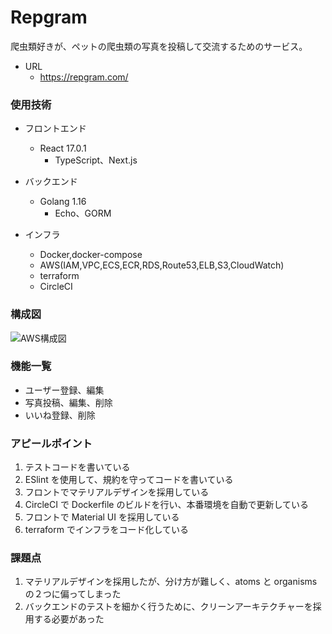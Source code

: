 # Repgram

爬虫類好きが、ペットの爬虫類の写真を投稿して交流するためのサービス。

- URL  
  - https://repgram.com/

### 使用技術

- フロントエンド

  - React 17.0.1
    - TypeScript、Next.js

- バックエンド

  - Golang 1.16
    - Echo、GORM

- インフラ
  - Docker,docker-compose
  - AWS(IAM,VPC,ECS,ECR,RDS,Route53,ELB,S3,CloudWatch)
  - terraform
  - CircleCI

### 構成図

![AWS構成図](https://user-images.githubusercontent.com/50498102/123069556-d9686580-d44d-11eb-86fe-c6f81bc118db.png)

### 機能一覧

- ユーザー登録、編集
- 写真投稿、編集、削除
- いいね登録、削除

### アピールポイント

1. テストコードを書いている
2. ESlint を使用して、規約を守ってコードを書いている
3. フロントでマテリアルデザインを採用している
4. CircleCI で Dockerfile のビルドを行い、本番環境を自動で更新している
5. フロントで Material UI を採用している
6. terraform でインフラをコード化している

### 課題点

1. マテリアルデザインを採用したが、分け方が難しく、atoms と organisms の２つに偏ってしまった
2. バックエンドのテストを細かく行うために、クリーンアーキテクチャーを採用する必要があった
